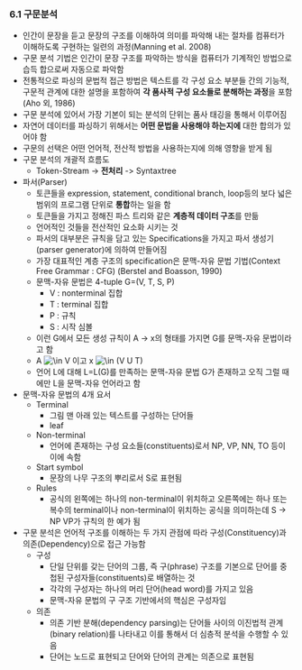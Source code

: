 ### 6.1 구문분석

+ 인간이 문장을 듣고 문장의 구조를 이해하여 의미를 파악해 내는 절차를 컴퓨터가 이해하도록 구현하는 일련의 과정(Manning et al. 2008)
+ 구문 분석 기법은 인간이 문장 구조를 파악하는 방식을 컴퓨터가 기계적인 방법으로 습득 합으로써 자동으로 파악함
+ 전통적으로 파싱의 문법적 접근 방법은 텍스트를 각 구성 요소 부분들 간의 기능적, 구문적 관계에 대한 설명을 포함하여 **각 품사적 구성 요소들로 분해하는 과정**을 포함 (Aho 외, 1986)
+ 구문 분석에 있어서 가장 기본이 되는 분석의 단위는 품사 태깅을 통해서 이루어짐
+ 자연어 데이터를 파싱하기 위해서는 **어떤 문법을 사용해야 하는지에** 대한 합의가 있어야 함
+ 구문의 선택은 어떤 언어적, 전산적 방법을 사용하는지에 의해 영향을 받게 됨
+ 구문 분석의 개괄적 흐름도
  + Token-Stream -> **전처리** -> Syntaxtree
+ 파서(Parser)
  + 토큰들을 expression, statement, conditional branch, loop등의 보다 넓은 범위의 프로그램 단위로 **통합**하는 일을 함
  + 토큰들을 가지고 정해진 파스 트리와 같은 **계층적 데이터 구조**를 만듦
  + 언어적인 것들을 전산적인 요소화 시키는 것
  + 파서의 대부분은 규칙을 담고 있는 Specifications을 가지고 파서 생성기(parser generator)에 의하여 만들어짐
  + 가장 대표적인 계층 구조의 specification은 문맥-자유 문법 기법(Context Free Grammar : CFG) (Berstel and Boasson, 1990)
  + 문맥-자유 문법은 4-tuple G=(V, T, S, P)
    + V : nonterminal 집합
    + T : terminal 집합
    + P : 규칙
    + S : 시작 심볼
  + 이런 G에서 모든 생성 규칙이 A -> x의 형태를 가지면 G를 문맥-자유 문법이라고 함
  + A  ![\in ](https://wikimedia.org/api/rest_v1/media/math/render/svg/6fe4d5b0a594c1da89b5e78e7dfbeed90bdcc32f) V 이고 x ![\in ](https://wikimedia.org/api/rest_v1/media/math/render/svg/6fe4d5b0a594c1da89b5e78e7dfbeed90bdcc32f) (V U T)
  + 언어 L에 대해 L=L(G)를 만족하는 문맥-자유 문법 G가 존재하고 오직 그럴 때에만 L을 문맥-자유 언어라고 함
+ 문맥-자유 문법의 4개 요서
  + Terminal
    + 그림 맨 아래 있는 텍스트를 구성하는 단어들
    + leaf
  + Non-terminal
    + 언어에 존재하는 구성 요소들(constituents)로서 NP, VP, NN, TO 등이 이에 속함
  + Start symbol
    + 문장의 나무 구조의 뿌리로서 S로 표현됨
  + Rules
    + 공식의 왼쪽에는 하나의 non-terminal이 위치하고 오른쪽에는 하나 또는 복수의 terminal이나 non-terminal이 위치하는 공식을 의미하는데 S -> NP VP가 규칙의 한 예가 됨
+ 구문 분석은 언어적 구조를 이해하는 두 가지 관점에 따라 구성(Constituency)과 의존(Dependency)으로 접근 가능함
  + 구성
    + 단일 단위를 갖는 단어의 그룹, 즉 구(phrase) 구조를 기본으로 단어를 중첩된 구성자들(constituents)로 배열하는 것
    + 각각의 구성자는 하나의 머리 단어(head word)를 가지고 있음
    + 문맥-자유 문법의 구 구조 기반에서의 핵심은 구성자임
  + 의존
    + 의존 기반 분해(dependency parsing)는 단어들 사이의 이진법적 관계(binary relation)를 나타내고 이를 통해서 더 심층적 분석을 수행할 수 있음
    + 단어는 노드로 표현되고 단어와 단어의 관계는 의존으로 표현됨